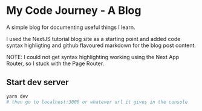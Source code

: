 # My Code Journey - A Blog

A simple blog for documenting useful things I learn.

I used the NextJS tutorial blog site as a starting point and added code syntax highligting and github flavoured markdown for the blog post content.

NOTE: I could not get syntax highlighting working using the Next App Router, so I stuck with the Page Router.

## Start dev server

```sh
yarn dev
# then go to localhost:3000 or whatever url it gives in the console
```
